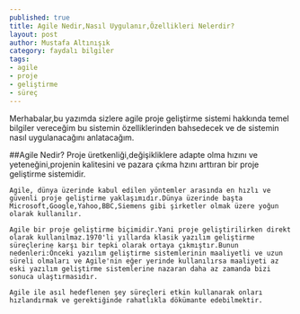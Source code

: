 ```yaml
---
published: true
title: Agile Nedir,Nasıl Uygulanır,Özellikleri Nelerdir?
layout: post
author: Mustafa Altınışık
category: faydalı bilgiler
tags:
- agile
- proje
- geliştirme
- süreç
---
```


Merhabalar,bu yazımda sizlere agile proje geliştirme sistemi hakkında temel bilgiler vereceğim bu sistemin özelliklerinden bahsedecek ve de sistemin nasıl uygulanacağını anlatacağım.

##Agile Nedir?
  Proje üretkenliği,değişikliklere adapte olma hızını ve yeteneğini,projenin kalitesini ve pazara çıkma hzını arttıran bir proje geliştirme sistemidir.

	Agile, dünya üzerinde kabul edilen yöntemler arasında en hızlı ve güvenli proje geliştirme yaklaşımıdır.Dünya üzerinde başta Microsoft,Google,Yahoo,BBC,Siemens gibi şirketler olmak üzere yoğun olarak kullanılır.

	Agile bir proje geliştirme biçimidir.Yani proje geliştirilirken direkt olarak kullanılmaz.1970'li yıllarda klasik yazılım geliştirme süreçlerine karşı bir tepki olarak ortaya çıkmıştır.Bunun nedenleri:Önceki yazılım geliştirme sistemlerinin maaliyetli ve uzun süreli olmaları ve Agile'nin eğer yerinde kullanılırsa maaliyeti az eski yazılım geliştirme sistemlerine nazaran daha az zamanda bizi sonuca ulaştırmasıdır.

	Agile ile asıl hedeflenen şey süreçleri etkin kullanarak onları hızlandırmak ve gerektiğinde rahatlıkla dökümante edebilmektir.
